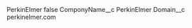 <?xml version="1.0" encoding="UTF-8"?>
<CustomMetadata xmlns="http://soap.sforce.com/2006/04/metadata" xmlns:xsi="http://www.w3.org/2001/XMLSchema-instance" xmlns:xsd="http://www.w3.org/2001/XMLSchema">
    <label>PerkinElmer</label>
    <protected>false</protected>
    <values>
        <field>ComponyName__c</field>
        <value xsi:type="xsd:string">PerkinElmer</value>
    </values>
    <values>
        <field>Domain__c</field>
        <value xsi:type="xsd:string">perkinelmer.com</value>
    </values>
</CustomMetadata>
